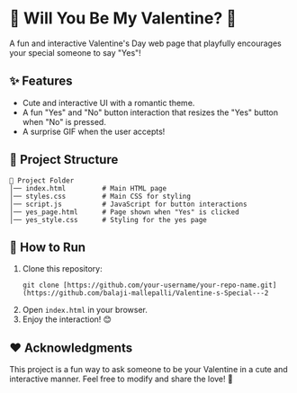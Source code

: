 # 💖 Will You Be My Valentine? 💖

A fun and interactive Valentine's Day web page that playfully encourages your special someone to say "Yes"!

## ✨ Features

- Cute and interactive UI with a romantic theme.  
- A fun "Yes" and "No" button interaction that resizes the "Yes" button when "No" is pressed.  
- A surprise GIF when the user accepts!  

## 📁 Project Structure

```
📂 Project Folder
│── index.html         # Main HTML page
│── styles.css         # Main CSS for styling
│── script.js          # JavaScript for button interactions
│── yes_page.html      # Page shown when "Yes" is clicked
│── yes_style.css      # Styling for the yes page
```

## 🚀 How to Run

1. Clone this repository:  
   ```
   git clone [https://github.com/your-username/your-repo-name.git](https://github.com/balaji-mallepalli/Valentine-s-Special---2
   ```
2. Open `index.html` in your browser.  
3. Enjoy the interaction! 😊  

## ❤️ Acknowledgments

This project is a fun way to ask someone to be your Valentine in a cute and interactive manner. Feel free to modify and share the love! 💌  

